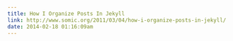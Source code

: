 ```yaml
---
title: How I Organize Posts In Jekyll
link: http://www.somic.org/2011/03/04/how-i-organize-posts-in-jekyll/
date: 2014-02-18 01:16:09am
---
```

